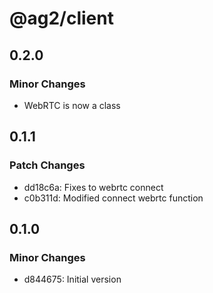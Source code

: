 # @ag2/client

## 0.2.0

### Minor Changes

- WebRTC is now a class

## 0.1.1

### Patch Changes

- dd18c6a: Fixes to webrtc connect
- c0b311d: Modified connect webrtc function

## 0.1.0

### Minor Changes

- d844675: Initial version
